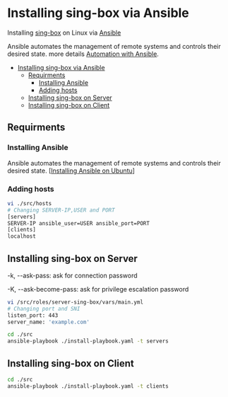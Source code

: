 # Installing sing-box via Ansible
Installing [sing-box](https://github.com/SagerNet/sing-box) on Linux via [Ansible](https://docs.ansible.com/ansible/latest/index.html)

Ansible automates the management of remote systems and controls their desired state. more details [Automation with Ansible](https://github.com/mehradi-github/ref-ansible#automation-with-ansible).


- [Installing sing-box via Ansible](#installing-sing-box-via-ansible)
  - [Requirments](#requirments)
    - [Installing Ansible](#installing-ansible)
    - [Adding hosts](#adding-hosts)
  - [Installing sing-box on Server](#installing-sing-box-on-server)
  - [Installing sing-box on Client](#installing-sing-box-on-client)
## Requirments
### Installing Ansible
Ansible automates the management of remote systems and controls their desired state. [[Installing Ansible on Ubuntu](https://github.com/mehradi-github/ref-ansible#installing-ansible-on-ubuntu)]
### Adding hosts
```sh
vi ./src/hosts
# Changing SERVER-IP,USER and PORT
[servers]
SERVER-IP ansible_user=USER ansible_port=PORT
[clients]
localhost
```
## Installing sing-box on Server

-k, --ask-pass: ask for connection password

-K, --ask-become-pass: ask for privilege escalation password

```sh
vi /src/roles/server-sing-box/vars/main.yml
# Changing port and SNI
listen_port: 443
server_name: 'example.com'

cd ./src
ansible-playbook ./install-playbook.yaml -t servers 

```

## Installing sing-box on Client
```sh
cd ./src
ansible-playbook ./install-playbook.yaml -t clients

```


